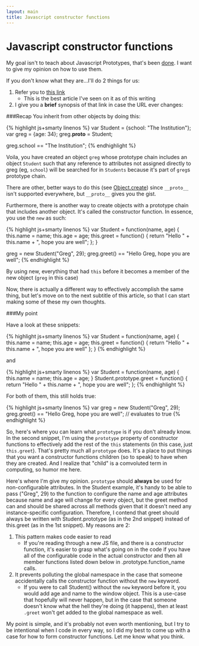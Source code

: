```yaml
---
layout: main
title: Javascript constructor functions
---
```

# Javascript constructor functions

My goal isn't to teach about Javascript Prototypes, that's been [done](http://sporto.github.io/blog/2013/02/22/a-plain-english-guide-to-javascript-prototypes/).  I want to give my opinion on how to use them.

If you don't know what they are...I'll do 2 things for us:

1. Refer you to [this link](http://sporto.github.io/blog/2013/02/22/a-plain-english-guide-to-javascript-prototypes/)
    * This is the best article I've seen on it as of this writing
2. I give you a __brief__ synopsis of that link in case the URL ever changes:

###Recap
You inherit from other objects by doing this:

{% highlight js+smarty linenos %}
var Student = {school: "The Institution"};
var greg = {age: 34};
greg.__proto__ = Student;

greg.school == "The Institution";
{% endhighlight %}

Voila, you have created an object `greg` whose prototype chain includes an object `Student` such that any reference to attributes not assigned directly to greg (eg, `school`) will be searched for in `Students` because it's part of `greg`s prototype chain.

There are other, better ways to do this (see [Object.create](https://developer.mozilla.org/en-US/docs/Web/JavaScript/Reference/Global_Objects/Object/create)) since `__proto__` isn't supported everywhere, but `__proto__` gives you the gist.

Furthermore, there is another way to create objects with a prototype chain that includes another object.  It's called the constructor function.  In essence, you use the `new` as such:

{% highlight js+smarty linenos %}
var Student = function(name, age) {
  this.name = name;
  this.age = age;
  this.greet = function() { return "Hello " + this.name + ", hope you are well"; };
}

greg = new Student("Greg", 29);
greg.greet() == "Hello Greg, hope you are well";
{% endhighlight %}


By using new, everything that had `this` before it becomes a member of the new object (`greg` in this case)

Now, there is actually a different way to effectively accomplish the same thing, but let's move on to the next subtitle of this article, so that I can start making some of these my own thoughts.

###My point

Have a look at these snippets:

{% highlight js+smarty linenos %}
var Student = function(name, age) {
  this.name = name;
  this.age = age;
  this.greet = function() { return "Hello " + this.name + ", hope you are well" };
}
{% endhighlight %}


and

{% highlight js+smarty linenos %}
var Student = function(name, age) {
  this.name = name;
  this.age = age;
}
Student.prototype.greet = function() { return "Hello " + this.name + ", hope you are well"; };
{% endhighlight %}

For both of them, this still holds true:

{% highlight js+smarty linenos %}
var greg = new Student("Greg", 29);
greg.greet() == "Hello Greg, hope you are well";  // evaluates to true
{% endhighlight %}


So, here's where you can learn what `prototype` is if you don't already know.
In the second snippet, I'm using the `prototype` property of constructor functions to effectively add the rest of the `this` statements (in this case, just `this.greet`).
That's pretty much all `prototype` does.  It's a place to put things that you want a constructor functions children (so to speak) to have when they are created.  And I realize that "child" is a comvoluted term in computing, so humor me here.

Here's where I'm give my opinion.  `prototype` should __always__ be used for non-configurable attributes.  In the Student example, it's handy to be able to pass ("Greg", 29) to the function to configure the name and age attributes because name and age will change for every object, but the greet method can and should be shared across all methods given that it doesn't need any instance-specific configuration.  Therefore, I contend that greet should always be written with Student.prototype (as in the 2nd snippet) instead of this.greet (as in the 1st snippet).  My reasons are 2:

1. This pattern makes code easier to read
    * If you're reading through a new JS file, and there is a constructor function, it's easier to grasp what's going on in the code if you have all of the configurable code in the actual constructor and then all member functions listed down below in .prototype.function_name calls.
2. It prevents polluting the global namespace in the case that someone accidentally calls the constructor function without the `new` keyword.
    * If you were to call Student() without the `new` keyword before it, you would add age and name to the window object.  This is a use-case that hopefully will never happen, but in the case that someone doesn't know what the hell they're doing (it happens), then at least `.greet` won't get added to the global namespace as well.

My point is simple, and it's probably not even worth mentioning, but I try to be intentional when I code in every way, so I did my best to come up with a case for how to form constructor functions.  Let me know what you think.
